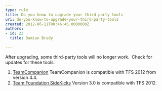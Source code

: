 ```yaml
---
type: rule
title: Do you know to upgrade your third party tools
uri: do-you-know-to-upgrade-your-third-party-tools
created: 2012-06-11T00:46:45.0000000Z
authors:
- id: 23
  title: Damian Brady

---
```


 After upgrading, some third-party tools will no longer work.  Check for updates for these tools. 
1. ​[TeamCompanion](http&#58;//www.teamcompanion.com/download/)
TeamCompanion is compatible with TFS 2012 from version 4.4.
2. [Team Foundation SideKicks](http&#58;//www.attrice.info/cm/tfs/)
Version 3.0 is compatible with TFS 2012.


